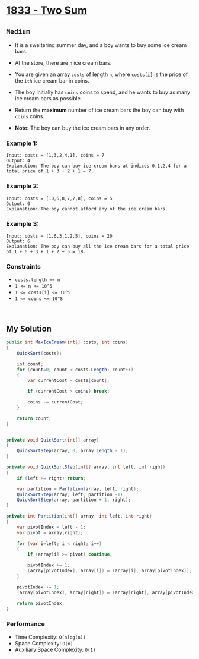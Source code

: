 [leet]: https://leetcode.com/problems/maximum-ice-cream-bars/

# [1833 - Two Sum][leet]

## ```Medium```

- It is a sweltering summer day, and a boy wants to buy some ice cream bars.

- At the store, there are ```n``` ice cream bars.

- You are given an array ```costs``` of length ```n```, where ```costs[i]``` is the price of the ```ith``` ice cream bar in coins.

- The boy initially has ```coins``` coins to spend, and he wants to buy as many ice cream bars as possible.

- Return the **maximum** number of ice cream bars the boy can buy with ```coins``` coins.

- **Note:** The boy can buy the ice cream bars in any order.

### Example 1:

```
Input: costs = [1,3,2,4,1], coins = 7
Output: 4
Explanation: The boy can buy ice cream bars at indices 0,1,2,4 for a total price of 1 + 3 + 2 + 1 = 7.
```

### Example 2:

```
Input: costs = [10,6,8,7,7,8], coins = 5
Output: 0
Explanation: The boy cannot afford any of the ice cream bars.
```

### Example 3:
```
Input: costs = [1,6,3,1,2,5], coins = 20
Output: 6
Explanation: The boy can buy all the ice cream bars for a total price of 1 + 6 + 3 + 1 + 2 + 5 = 18.
```

### Constraints
- ```costs.length == n```
- ```1 <= n <= 10^5```
- ```1 <= costs[i] <= 10^5```
- ```1 <= coins <= 10^8```

<br>

## My Solution

```cs
public int MaxIceCream(int[] costs, int coins) 
{
    QuickSort(costs);

    int count;
    for (count=0; count < costs.Length; count++)
    {
        var currentCost = costs[count];

        if (currentCost > coins) break;

        coins -= currentCost;
    }

    return count;
}


private void QuickSort(int[] array)
{
    QuickSortStep(array, 0, array.Length - 1);
}

private void QuickSortStep(int[] array, int left, int right)
{
    if (left >= right) return;

    var partition = Partition(array, left, right);
    QuickSortStep(array, left, partition -1);
    QuickSortStep(array, partition + 1, right);
}

private int Partition(int[] array, int left, int right)
{
    var pivotIndex = left - 1;
    var pivot = array[right];

    for (var i=left; i < right; i++)
    {
        if (array[i] >= pivot) continue;

        pivotIndex += 1;
        (array[pivotIndex], array[i]) = (array[i], array[pivotIndex]);
    }

    pivotIndex += 1;
    (array[pivotIndex], array[right]) = (array[right], array[pivotIndex]);

    return pivotIndex;
}
```

### Performance

- Time Complexity: ```O(nlog(n))```
- Space Complexity: ```O(n)```
- Auxiliary Space Complexity: ```O(1)```
